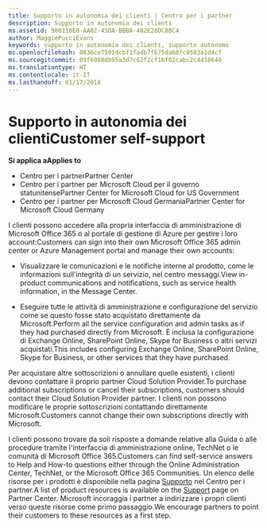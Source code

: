 ```yaml
---
title: Supporto in autonomia dei clienti | Centro per i partner
description: Supporto in autonomia dei clienti
ms.assetid: 980116E0-AA02-45DA-BBBA-482E28DC8BC4
author: MaggiePucciEvans
keywords: supporto in autonomia dei clienti, supporto autonomo
ms.openlocfilehash: 0836ce7501dcbf1fadb7f675dab8fc0583a1d4cf
ms.sourcegitcommit: 09f6988db95a3d7c62f2cf16f02cabc2c4418646
ms.translationtype: HT
ms.contentlocale: it-IT
ms.lasthandoff: 01/17/2018
---
```

# <a name="customer-self-support"></a><span data-ttu-id="f343b-104">Supporto in autonomia dei clienti</span><span class="sxs-lookup"><span data-stu-id="f343b-104">Customer self-support</span></span>

**<span data-ttu-id="f343b-105">Si applica a</span><span class="sxs-lookup"><span data-stu-id="f343b-105">Applies to</span></span>**

-  <span data-ttu-id="f343b-106">Centro per i partner</span><span class="sxs-lookup"><span data-stu-id="f343b-106">Partner Center</span></span>
-  <span data-ttu-id="f343b-107">Centro per i partner per Microsoft Cloud per il governo statunitense</span><span class="sxs-lookup"><span data-stu-id="f343b-107">Partner Center for Microsoft Cloud for US Government</span></span>
-  <span data-ttu-id="f343b-108">Centro per i partner per Microsoft Cloud Germania</span><span class="sxs-lookup"><span data-stu-id="f343b-108">Partner Center for Microsoft Cloud Germany</span></span>

<span data-ttu-id="f343b-109">I clienti possono accedere alla propria interfaccia di amministrazione di Microsoft Office 365 o al portale di gestione di Azure per gestire i loro account:</span><span class="sxs-lookup"><span data-stu-id="f343b-109">Customers can sign into their own Microsoft Office 365 admin center or Azure Management portal and manage their own accounts:</span></span>

-   <span data-ttu-id="f343b-110">Visualizzare le comunicazioni e le notifiche interne al prodotto, come le informazioni sull'integrità di un servizio, nel centro messaggi.</span><span class="sxs-lookup"><span data-stu-id="f343b-110">View in-product communications and notifications, such as service health information, in the Message Center.</span></span>

-   <span data-ttu-id="f343b-111">Eseguire tutte le attività di amministrazione e configurazione del servizio come se questo fosse stato acquistato direttamente da Microsoft.</span><span class="sxs-lookup"><span data-stu-id="f343b-111">Perform all the service configuration and admin tasks as if they had purchased directly from Microsoft.</span></span> <span data-ttu-id="f343b-112">È inclusa la configurazione di Exchange Online, SharePoint Online, Skype for Business o altri servizi acquistati.</span><span class="sxs-lookup"><span data-stu-id="f343b-112">This includes configuring Exchange Online, SharePoint Online, Skype for Business, or other services that they have purchased.</span></span>

<span data-ttu-id="f343b-113">Per acquistare altre sottoscrizioni o annullare quelle esistenti, i clienti devono contattare il proprio partner Cloud Solution Provider.</span><span class="sxs-lookup"><span data-stu-id="f343b-113">To purchase additional subscriptions or cancel their subscriptions, customers should contact their Cloud Solution Provider partner.</span></span> <span data-ttu-id="f343b-114">I clienti non possono modificare le proprie sottoscrizioni contattando direttamente Microsoft.</span><span class="sxs-lookup"><span data-stu-id="f343b-114">Customers cannot change their own subscriptions directly with Microsoft.</span></span>

<span data-ttu-id="f343b-115">I clienti possono trovare da soli risposte a domande relative alla Guida o alle procedure tramite l'interfaccia di amministrazione online, TechNet o le comunità di Microsoft Office 365.</span><span class="sxs-lookup"><span data-stu-id="f343b-115">Customers can find self-service answers to Help and How-to questions either through the Online Administration Center, TechNet, or the Microsoft Office 365 Communities.</span></span> <span data-ttu-id="f343b-116">Un elenco delle risorse per i prodotti è disponibile nella pagina [Supporto](https://partnercenter.microsoft.com/partner/support) nel Centro per i partner.</span><span class="sxs-lookup"><span data-stu-id="f343b-116">A list of product resources is available on the [Support](https://partnercenter.microsoft.com/partner/support) page on Partner Center.</span></span> <span data-ttu-id="f343b-117">Microsoft incoraggia i partner a indirizzare i propri clienti verso queste risorse come primo passaggio.</span><span class="sxs-lookup"><span data-stu-id="f343b-117">We encourage partners to point their customers to these resources as a first step.</span></span>

 

 



